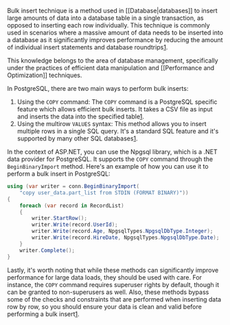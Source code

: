 Bulk insert technique is a method used in [[Database|databases]] to insert large amounts of data into a database table in a single transaction, as opposed to inserting each row individually. This technique is commonly used in scenarios where a massive amount of data needs to be inserted into a database as it significantly improves performance by reducing the amount of individual insert statements and database roundtrips[1](https://stackoverflow.com/questions/758945/whats-the-fastest-way-to-do-a-bulk-insert-into-postgres).

This knowledge belongs to the area of database management, specifically under the practices of efficient data manipulation and [[Performance and Optimization]] techniques.

In PostgreSQL, there are two main ways to perform bulk inserts:

1. Using the `COPY` command: The `COPY` command is a PostgreSQL specific feature which allows efficient bulk inserts. It takes a CSV file as input and inserts the data into the specified table[1](https://stackoverflow.com/questions/758945/whats-the-fastest-way-to-do-a-bulk-insert-into-postgres).
2. Using the multirow `VALUES` syntax: This method allows you to insert multiple rows in a single SQL query. It's a standard SQL feature and it's supported by many other SQL databases[1](https://stackoverflow.com/questions/758945/whats-the-fastest-way-to-do-a-bulk-insert-into-postgres).

In the context of ASP.NET, you can use the Npgsql library, which is a .NET data provider for PostgreSQL. It supports the `COPY` command through the `BeginBinaryImport` method. Here's an example of how you can use it to perform a bulk insert in PostgreSQL:
```cs
using (var writer = conn.BeginBinaryImport(
    "copy user_data.part_list from STDIN (FORMAT BINARY)"))
{
    foreach (var record in RecordList)
    {
        writer.StartRow();
        writer.Write(record.UserId);
        writer.Write(record.Age, NpgsqlTypes.NpgsqlDbType.Integer);
        writer.Write(record.HireDate, NpgsqlTypes.NpgsqlDbType.Date);
    }
    writer.Complete();
}
```

Lastly, it's worth noting that while these methods can significantly improve performance for large data loads, they should be used with care. For instance, the `COPY` command requires superuser rights by default, though it can be granted to non-superusers as well. Also, these methods bypass some of the checks and constraints that are performed when inserting data row by row, so you should ensure your data is clean and valid before performing a bulk insert[1](https://stackoverflow.com/questions/758945/whats-the-fastest-way-to-do-a-bulk-insert-into-postgres).